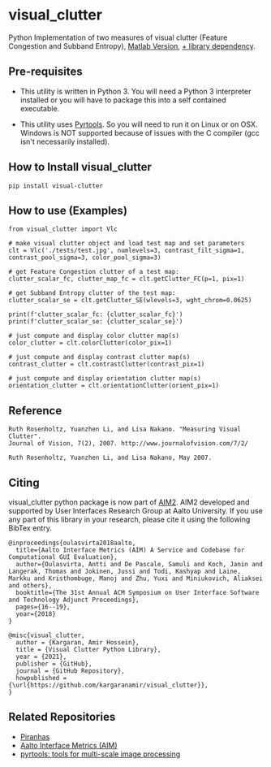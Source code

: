 # visual_clutter
Python Implementation of two measures of visual clutter (Feature Congestion and Subband Entropy), [Matlab Version](https://dspace.mit.edu/handle/1721.1/37593), [+ library dependency](https://nl.mathworks.com/matlabcentral/fileexchange/52571-matlabpyrtools).


## Pre-requisites
* This utility is written in Python 3. You will need a Python 3 interpreter installed or you will have to package this into a self contained executable. 

* This utility uses [Pyrtools](https://pyrtools.readthedocs.io/en/latest/). So you will need to run it on Linux or on OSX. Windows is NOT supported because of issues with the C compiler (gcc isn't necessarily installed).



## How to Install visual_clutter

```
pip install visual-clutter
```



## How to use (Examples)
```
from visual_clutter import Vlc

# make visual clutter object and load test map and set parameters
clt = Vlc('./tests/test.jpg', numlevels=3, contrast_filt_sigma=1, contrast_pool_sigma=3, color_pool_sigma=3)

# get Feature Congestion clutter of a test map:
clutter_scalar_fc, clutter_map_fc = clt.getClutter_FC(p=1, pix=1)

# get Subband Entropy clutter of the test map:
clutter_scalar_se = clt.getClutter_SE(wlevels=3, wght_chrom=0.0625)

print(f'clutter_scalar_fc: {clutter_scalar_fc}')
print(f'clutter_scalar_se: {clutter_scalar_se}')

# just compute and display color clutter map(s)
color_clutter = clt.colorClutter(color_pix=1)

# just compute and display contrast clutter map(s)
contrast_clutter = clt.contrastClutter(contrast_pix=1)

# just compute and display orientation clutter map(s)
orientation_clutter = clt.orientationClutter(orient_pix=1)

```

## Reference
```
Ruth Rosenholtz, Yuanzhen Li, and Lisa Nakano. "Measuring Visual Clutter". 
Journal of Vision, 7(2), 2007. http://www.journalofvision.com/7/2/

Ruth Rosenholtz, Yuanzhen Li, and Lisa Nakano, May 2007.
```

## Citing
visual_clutter python package is now part of [AIM2](https://github.com/aalto-ui/aim). AIM2 developed and supported by User Interfaces Research Group at Aalto University. If you use any part of this library in your research, please cite it using the following BibTex entry.
```
@inproceedings{oulasvirta2018aalto,
  title={Aalto Interface Metrics (AIM) A Service and Codebase for Computational GUI Evaluation},
  author={Oulasvirta, Antti and De Pascale, Samuli and Koch, Janin and Langerak, Thomas and Jokinen, Jussi and Todi, Kashyap and Laine, Markku and Kristhombuge, Manoj and Zhu, Yuxi and Miniukovich, Aliaksei and others},
  booktitle={The 31st Annual ACM Symposium on User Interface Software and Technology Adjunct Proceedings},
  pages={16--19},
  year={2018}
}

@misc{visual_clutter,
  author = {Kargaran, Amir Hossein},
  title = {Visual Clutter Python Library},
  year = {2021},
  publisher = {GitHub},
  journal = {GitHub Repository},
  howpublished = {\url{https://github.com/kargaranamir/visual_clutter}},
}
```

## Related Repositories
- [Piranhas](https://github.com/ArturoDeza/Piranhas)
- [Aalto Interface Metrics (AIM)](https://github.com/aalto-ui/aim)
- [pyrtools: tools for multi-scale image processing](https://github.com/LabForComputationalVision/pyrtools)

